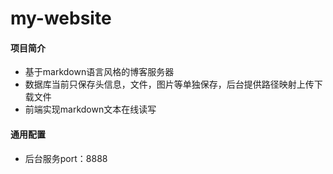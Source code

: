 # my-website

#### 项目简介
* 基于markdown语言风格的博客服务器
* 数据库当前只保存头信息，文件，图片等单独保存，后台提供路径映射上传下载文件
* 前端实现markdown文本在线读写

#### 通用配置
   * 后台服务port：8888
   
